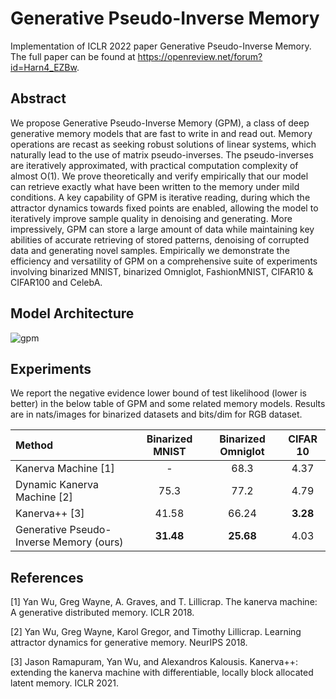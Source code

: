 # Generative Pseudo-Inverse Memory

Implementation of ICLR 2022 paper Generative Pseudo-Inverse Memory. The full paper can be found at https://openreview.net/forum?id=Harn4_EZBw. 

## Abstract

We propose Generative Pseudo-Inverse Memory (GPM), a class of deep generative memory models that are fast to write in and read out. Memory operations are recast as seeking robust solutions of linear systems, which naturally lead to the use of matrix pseudo-inverses. The pseudo-inverses are iteratively approximated, with practical computation complexity of almost O(1). We prove theoretically and verify empirically that our model can retrieve exactly what have been written to the memory under mild conditions. A key capability of GPM is iterative reading, during which the attractor dynamics towards fixed points are enabled, allowing the model to iteratively improve sample quality in denoising and generating. More impressively, GPM can store a large amount of data while maintaining key abilities of accurate retrieving of stored patterns, denoising of corrupted data and generating novel samples. Empirically we demonstrate the efficiency and versatility of GPM on a comprehensive suite of experiments involving binarized MNIST, binarized Omniglot, FashionMNIST, CIFAR10 & CIFAR100 and CelebA.

## Model Architecture

![gpm](https://user-images.githubusercontent.com/16438545/158054853-871b33e6-f36e-4644-87c0-2a9e719effe1.svg)

## Experiments

We report the negative evidence lower bound of test likelihood (lower is better) in the below table of GPM and some related memory models. Results are in nats/images for binarized datasets and bits/dim for RGB dataset. 

| Method      | Binarized MNIST | Binarized Omniglot  | CIFAR 10
| :---       |    :----:   |     :---:     | :---: |
| Kanerva Machine [1]      | -       | 68.3   | 4.37 |
| Dynamic Kanerva Machine [2]   | 75.3        | 77.2     | 4.79 |
| Kanerva++ [3] | 41.58 | 66.24 | **3.28** |
| Generative Pseudo-Inverse Memory (ours)| **31.48** | **25.68** | 4.03 | 

## References

[1] Yan Wu, Greg Wayne, A. Graves, and T. Lillicrap. The kanerva machine: A generative distributed memory. ICLR 2018.

[2] Yan Wu, Greg Wayne, Karol Gregor, and Timothy Lillicrap. Learning attractor dynamics for generative memory. NeurIPS 2018.

[3] Jason Ramapuram, Yan Wu, and Alexandros Kalousis. Kanerva++: extending the kanerva machine with differentiable, locally block allocated latent memory. ICLR 2021.

